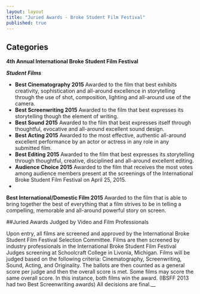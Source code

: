 ```yaml
---
layout: layout
title: "Juried Awards - Broke Student Film Festival"
published: true
---
```


## Categories




**4th Annual International Broke Student Film Festival**
 	



_**Student Films**_

- **Best Cinematography 2015**
Awarded to the film that best exhibits creativity, sophistication and all-around excellence in storytelling through the use of shot, composition, lighting and all-around use of the camera.
- **Best Screenwriting 2015**
Awarded to the film that best expresses its storytelling though the element of writing.
- **Best Sound 2015**
Awarded to the film that best expresses itself through thoughtful, evocative and all-around excellent sound design.
- **Best Acting 2015**
Awarded to the most effective, authentic all-around excellent performance by an actor or actress in any role in any submitted film.
- **Best Editing 2015**
Awarded to the film that best expresses its storytelling through thoughtful, creative, disciplined and all-around excellent editing.
- **Audience Choice 2015**
Awarded to the film that receives the most votes among audience members present at the screenings of the International Broke Student Film Festival on April 25, 2015. 
- 
**Best International/Domestic Film 2015**
Awarded to the film that is able to bring together the best of everything that a film strives to be in telling a compelling, memorable and all-around powerful story on screen.

##Juried Awards Judged by Video and Film Professionals

Upon entry, all films are screened and approved by the International Broke Student Film Festival Selection Committee. Films are then screened by industry professionals in the  International Broke Student Film Festival Judges screening at Schoolcraft College in Livonia, Michigan. Films will be judged based on the following criteria: Cinematography, Screenwriting, Sound, Acting, and Originality. The ballots are then counted as a general score per judge and then the overall score is met. Some films may score the same overall score. In this instance, both films win the award. (IBSFF 2013 had two Best Screenwriting awards) All decisions are final.__